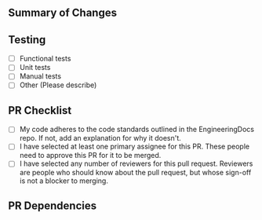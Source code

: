 ## Summary of Changes

<!--A few sentences describing the big picture of your changes. Feel free to tag other Devs who should know about this PR even if their review isn't required.-->

## Testing

- [ ] Functional tests
- [ ] Unit tests
- [ ] Manual tests
- [ ] Other (Please describe)

<!-- If needed, describe any details about your tests or justify why you chose the types of testing that you did. -->

## PR Checklist

- [ ] My code adheres to the code standards outlined in the EngineeringDocs repo. If not, add an explanation for why it doesn't.
- [ ] I have selected at least one primary assignee for this PR. These people need to approve this PR for it to be merged.
- [ ] I have selected any number of reviewers for this pull request.  Reviewers are people who should know about the pull request, but whose sign-off is not a blocker to merging.

## PR Dependencies

<!-- Optional. If this pull request cannot be merged until others are merged, link them here --> 
